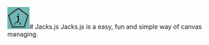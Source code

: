 <img src="Jacks.js Logo.png" width="50" height="50"></img># Jacks.js
Jacks.js is a easy, fun and simple way of canvas managing.
